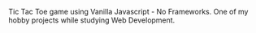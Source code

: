 Tic Tac Toe game using Vanilla Javascript - No Frameworks.
One of my hobby projects while studying Web Development.
